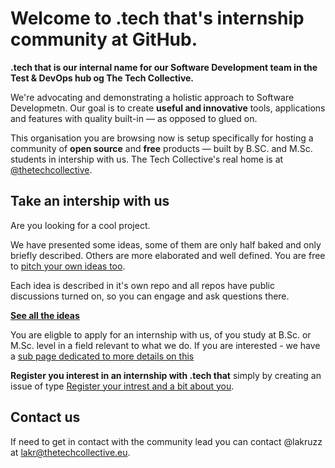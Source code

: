 # Welcome to .tech that's internship community at GitHub.

**.tech that is our internal name for our Software Development team in the Test & DevOps hub og The Tech Collective.**

We're advocating and demonstrating a holistic approach to Software Developmetn. Our goal is to create **useful and innovative** tools, applications and features with quality built-in — as opposed to glued on.

This organisation you are browsing now is setup specifically for hosting a community of **open source** and **free** products — built by  B.SC. and M.Sc. students in intership with us. The Tech Collective's real home is at [@thetechcollective](https://github.com/thetechcollective). 

## Take an intership with us

Are you looking for a cool project.

We have presented some ideas, some of them are only half baked and only briefly described. Others are more elaborated and well defined. You are free to [pitch your own ideas too](https://github.com/orgs/tt-internship/discussions/categories/ideas).

Each idea is described in it's own repo and all repos have public discussions turned on, so you can engage and ask questions there.

[**See all the ideas**](https://github.com/search?q=topic%3Ainternship-challenge+org%3Att-internship&type=Repositories)

You are eligble to apply for an internship with us, of you study at B.Sc. or M.Sc. level in a field relevant to what we do. If you are interested - we have a [sub page dedicated to more details on this](https://github.com/orgs/thetechcollective/discussions/2) 

**Register you interest in an internship with .tech that** simply by creating an issue of type [Register your intrest and a bit about you](https://github.com/tt-internship/public-discussions/issues/new?&template=interested.yml).


## Contact us

If need to get in contact with the community lead you can contact @lakruzz at [lakr@thetechcollective.eu](mailto:lakr@thetechcollective.eu). 

